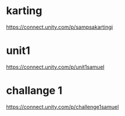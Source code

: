 # karting
https://connect.unity.com/p/sampsakartingi
# unit1
https://connect.unity.com/p/unit1samuel

# challange 1 
https://connect.unity.com/p/challenge1samuel
